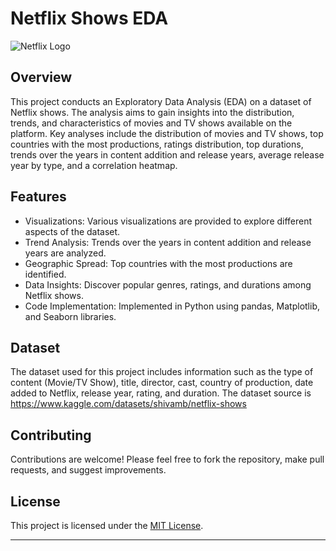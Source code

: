 

# Netflix Shows EDA

![Netflix Logo](https://upload.wikimedia.org/wikipedia/commons/0/08/Netflix_2015_logo.svg)

## Overview

This project conducts an Exploratory Data Analysis (EDA) on a dataset of Netflix shows. The analysis aims to gain insights into the distribution, trends, and characteristics of movies and TV shows available on the platform. Key analyses include the distribution of movies and TV shows, top countries with the most productions, ratings distribution, top durations, trends over the years in content addition and release years, average release year by type, and a correlation heatmap.

## Features

- Visualizations: Various visualizations are provided to explore different aspects of the dataset.
- Trend Analysis: Trends over the years in content addition and release years are analyzed.
- Geographic Spread: Top countries with the most productions are identified.
- Data Insights: Discover popular genres, ratings, and durations among Netflix shows.
- Code Implementation: Implemented in Python using pandas, Matplotlib, and Seaborn libraries.



## Dataset

The dataset used for this project includes information such as the type of content (Movie/TV Show), title, director, cast, country of production, date added to Netflix, release year, rating, and duration. The dataset source is https://www.kaggle.com/datasets/shivamb/netflix-shows

## Contributing

Contributions are welcome! Please feel free to fork the repository, make pull requests, and suggest improvements.

## License

This project is licensed under the [MIT License](https://opensource.org/licenses/MIT).

---
